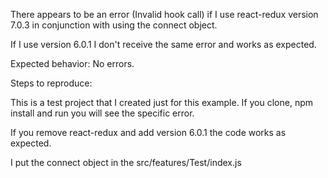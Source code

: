 There appears to be an error (Invalid hook call) if I use react-redux version 7.0.3 in conjunction with using the connect object.

If I use version 6.0.1 I don't receive the same error and works as expected.

Expected behavior: No errors. 

Steps to reproduce:

This is a test project that I created just for this example.  If you clone, npm install and run you will see the specific error.  

If you remove react-redux and add version 6.0.1 the code works as expected.

I put the connect object in the src/features/Test/index.js

